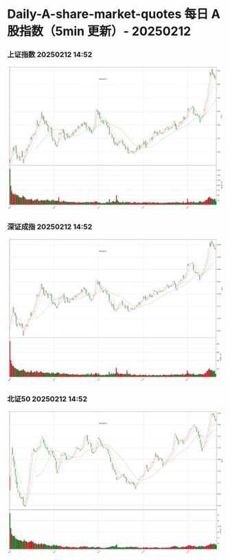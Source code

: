 
# Daily-A-share-market-quotes 每日 A 股指数（5min 更新）- 20250212

### 上证指数 20250212 14:52
![](./fig/2025/2/20250212-sh000001.png)

### 深证成指 20250212 14:52
![](./fig/2025/2/20250212-sz399001.png)

### 北证50 20250212 14:52
![](./fig/2025/2/20250212-bj899050.png)
